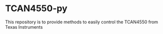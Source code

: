 # TCAN4550-py
 This repository is to provide methods to easily control the TCAN4550 from Texas Instruments
